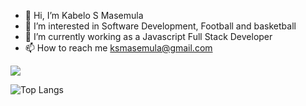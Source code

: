 - 👋 Hi, I’m Kabelo S Masemula
- 👀 I’m interested in Software Development, Football and basketball
- 🌱 I’m currently working as a Javascript Full Stack Developer
- 📫 How to reach me ksmasemula@gmail.com

<img src="https://github-readme-stats-git-master-ksmasemula.vercel.app/api?username=ksmasemula&include_all_commit=true&show=reviews,discussions_started,discussions_answered,prs_merged,prs_merged_percentage&show_icons=true&theme=dracula" />

![Top Langs](https://github-readme-stats-git-master-ksmasemula.vercel.app/api/top-langs/?username=ksmasemula&theme=dracula)
<!---
ksmasemula/ksmasemula is a ✨ special ✨ repository because its `README.md` (this file) appears on your GitHub profile.
You can click the Preview link to take a look at your changes.
--!>
